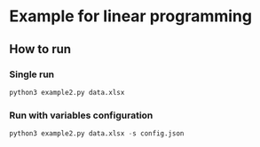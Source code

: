 # Example for linear programming

## How to run
### Single run
```python
python3 example2.py data.xlsx
```

### Run with variables configuration
```python
python3 example2.py data.xlsx -s config.json
```
